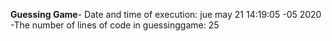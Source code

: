 **Guessing Game**-
Date and time of execution:
jue may 21 14:19:05 -05 2020
-The number of lines of code in guessinggame:
25
